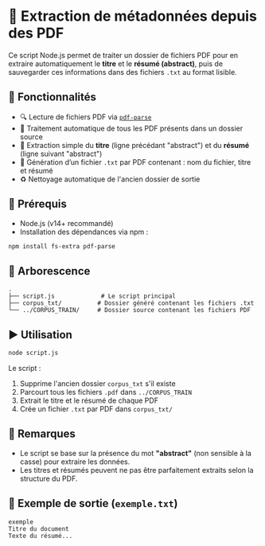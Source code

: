 # 📄 Extraction de métadonnées depuis des PDF

Ce script Node.js permet de traiter un dossier de fichiers PDF pour en extraire automatiquement le **titre** et le **résumé (abstract)**, puis de sauvegarder ces informations dans des fichiers `.txt` au format lisible.

## 🚀 Fonctionnalités

- 🔍 Lecture de fichiers PDF via [`pdf-parse`](https://www.npmjs.com/package/pdf-parse)
- 📁 Traitement automatique de tous les PDF présents dans un dossier source
- 🧠 Extraction simple du **titre** (ligne précédant "abstract") et du **résumé** (ligne suivant "abstract")
- 💾 Génération d’un fichier `.txt` par PDF contenant : nom du fichier, titre et résumé
- ♻️ Nettoyage automatique de l'ancien dossier de sortie

## 🧰 Prérequis

- Node.js (v14+ recommandé)
- Installation des dépendances via npm :

```bash
npm install fs-extra pdf-parse
```

## 📁 Arborescence

```
.
├── script.js             # Le script principal
├── corpus_txt/          # Dossier généré contenant les fichiers .txt
└── ../CORPUS_TRAIN/     # Dossier source contenant les fichiers PDF
```

## ▶️ Utilisation

```bash
node script.js
```

Le script :
1. Supprime l'ancien dossier `corpus_txt` s'il existe
2. Parcourt tous les fichiers `.pdf` dans `../CORPUS_TRAIN`
3. Extrait le titre et le résumé de chaque PDF
4. Crée un fichier `.txt` par PDF dans `corpus_txt/`

## 📌 Remarques

- Le script se base sur la présence du mot **"abstract"** (non sensible à la casse) pour extraire les données.
- Les titres et résumés peuvent ne pas être parfaitement extraits selon la structure du PDF.

## 📎 Exemple de sortie (`exemple.txt`)

```
exemple
Titre du document
Texte du résumé...
```
